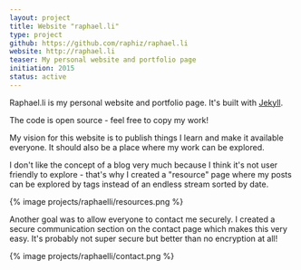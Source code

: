 ```yaml
---
layout: project
title: Website "raphael.li"
type: project
github: https://github.com/raphiz/raphael.li
website: http://raphael.li
teaser: My personal website and portfolio page
initiation: 2015
status: active
---
```


Raphael.li is my personal website and portfolio page. It's built with [Jekyll](http://jekyllrb.com/).

The code is open source - feel free to copy my work!

My vision for this website is to publish things I learn and make it available everyone. It should also be a place where my work can be explored.

I don't like the concept of a blog very much because I think it's not user friendly to explore - that's why I created a "resource" page where my posts can be explored by tags instead of an endless stream sorted by date.

{% image projects/raphaelli/resources.png %}

Another goal was to allow everyone to contact me securely. I created a secure communication section on the contact page which makes this very easy. It's probably not super secure but better than no encryption at all!

{% image projects/raphaelli/contact.png %}
